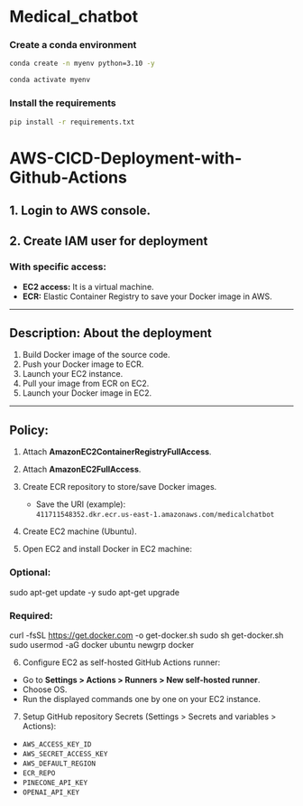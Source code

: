 # Medical_chatbot

### Create a conda environment
``` bash
conda create -n myenv python=3.10 -y
```
```bash
conda activate myenv 
```

### Install the requirements
```bash
pip install -r requirements.txt
```

# AWS-CICD-Deployment-with-Github-Actions

## 1. Login to AWS console.

## 2. Create IAM user for deployment

### With specific access:
- **EC2 access:** It is a virtual machine.
- **ECR:** Elastic Container Registry to save your Docker image in AWS.

---

## Description: About the deployment

1. Build Docker image of the source code.
2. Push your Docker image to ECR.
3. Launch your EC2 instance.
4. Pull your image from ECR on EC2.
5. Launch your Docker image in EC2.

---

## Policy:

1. Attach **AmazonEC2ContainerRegistryFullAccess**.
2. Attach **AmazonEC2FullAccess**.
3. Create ECR repository to store/save Docker images.

   - Save the URI (example):  
     `411711548352.dkr.ecr.us-east-1.amazonaws.com/medicalchatbot`

4. Create EC2 machine (Ubuntu).
5. Open EC2 and install Docker in EC2 machine:

### Optional:
sudo apt-get update -y
sudo apt-get upgrade

    
### Required:
curl -fsSL https://get.docker.com -o get-docker.sh
sudo sh get-docker.sh
sudo usermod -aG docker ubuntu
newgrp docker


6. Configure EC2 as self-hosted GitHub Actions runner:

- Go to **Settings > Actions > Runners > New self-hosted runner**.
- Choose OS.
- Run the displayed commands one by one on your EC2 instance.

7. Setup GitHub repository Secrets (Settings > Secrets and variables > Actions):

- `AWS_ACCESS_KEY_ID`
- `AWS_SECRET_ACCESS_KEY`
- `AWS_DEFAULT_REGION`
- `ECR_REPO`
- `PINECONE_API_KEY`
- `OPENAI_API_KEY`
